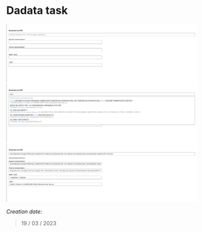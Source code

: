 # Dadata task
![#](https://github.com/Eelllllyy/dadata-task/blob/main/sceenshots/1.png)
![#](https://github.com/Eelllllyy/dadata-task/blob/main/sceenshots/2.png)
![#](https://github.com/Eelllllyy/dadata-task/blob/main/sceenshots/3.png)

_Creation date:_
>19 / 03 / 2023
